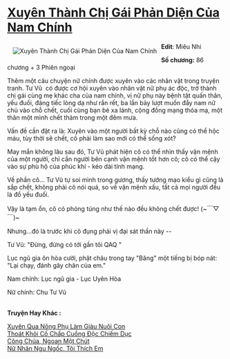 <a href="https://utruyen.com/truyen/xuyen-thanh-chi-gai-phan-dien-cua-nam-chinh/19134/" title="Xuyên Thành Chị Gái Phản Diện Của Nam Chính"><h1>Xuyên Thành Chị Gái Phản Diện Của Nam Chính</h1></a><div style="display:table"><img align="right" style="float: left; padding: 10px;" src="https://utruyen.com/images/story/200x260/xuyen-thanh-chi-gai-phan-dien-cua-nam-chinh.jpg" alt="Xuyên Thành Chị Gái Phản Diện Của Nam Chính"><b>Edit</b>: Miêu Nhi<p></p><b>Số chương:</b> 86 chương + 3 Phiên ngoại<p></p>Thêm một câu chuyện nữ chính được xuyên vào các nhân vật trong truyện tranh. Tư Vũ  có được cơ hội xuyên vào nhân vật nữ phụ ác độc, trở thành chị gái cùng mẹ khác cha của nam chính, vị nữ phụ này bệnh tật quấn thân, yếu đuối, đáng tiếc lòng dạ như rắn rết, ba lần bảy lượt muốn đẩy nam nữ chủ vào chỗ chết, cuối cùng bạn bè xa lánh, cộng đồng mạng thóa mạ, một thân một mình chết thảm trong một đêm mưa.<p></p>Vấn đề cần đặt ra là: Xuyên vào một người bất kỳ chỗ nào cũng có thể hộc máu, tùy thời sẽ chết, cô phải làm sao mới có thể sống xót?<p></p>May mắn không lâu sau đó, Tư Vũ phát hiện cô có thể nhìn thấy vận mệnh của một người, chỉ cần người bên cạnh vận mệnh tốt hơn cô; cô có thể cậy vào sự phù hộ của phúc khí - kéo dài tính mạng.<p></p>Về phần cô... Tư Vũ tự soi mình trong gương, thấy tướng mạo kiểu gì cũng là sắp chết, không phải cô nói quá, so về vận mệnh xấu, tất cả mọi người đều là đồ yếu đuối.<p></p>Vậy là tạm ổn, cô có phóng túng như thế nào đều không chết được! (~￣▽￣)~<p></p>Nhưng...đó là trước khi cô đụng phải vị đại sát thần này --<p></p>Tư Vũ: "Đừng, đừng có tới gần tôi QAQ "<p></p>Lục ngũ gia ôn hòa cười, phật châu trong tay "Băng" một tiếng bị bóp nát: "Lại chạy, đánh gãy chân của em."<p></p>Nam chính: Lục ngũ gia - Lục Uyên Hòa<p></p>Nữ chính: Chu Tư Vũ</div><p><br><b>Truyện Hay Khác :</b></p><a href="https://utruyen.com/truyen/xuyen-qua-nong-phu-lam-giau-nuoi-con/19143/" alt="Xuyên Qua Nông Phụ Làm Giàu Nuôi Con">Xuyên Qua Nông Phụ Làm Giàu Nuôi Con</a><br/><a href="https://github.com/quanluxury/ngontinhhot/tree/master/truyenhay/19375/" alt="Thoát Khỏi Cố Chấp Cuồng Độc Chiếm Dục">Thoát Khỏi Cố Chấp Cuồng Độc Chiếm Dục</a><br/><a href="https://www.flickr.com/photos/184340401@N07/48814412493/" alt="Công Chúa, Ngoan Một Chút">Công Chúa, Ngoan Một Chút</a><br/><a href="https://github.com/quanluxury/ngontinhhot/tree/master/truyenhay/17056/" alt="Nữ Nhân Ngu Ngốc, Tôi Thích Em">Nữ Nhân Ngu Ngốc, Tôi Thích Em</a><br/>